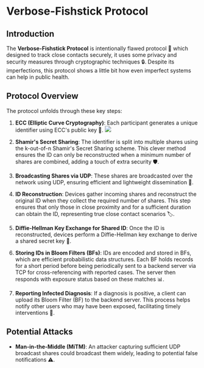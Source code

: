 # Verbose-Fishstick Protocol

## Introduction

The **Verbose-Fishstick Protocol** is intentionally flawed protocol 🦠 which designed to track close contacts securely, it uses some privacy and security measures through cryptographic techniques 🔒. Despite its imperfections, this protocol shows a little bit how even imperfect systems can help in public health.

## Protocol Overview

The protocol unfolds through these key steps:

1. **ECC (Elliptic Curve Cryptography)**: Each participant generates a unique identifier using ECC's public key 🔑. ![](https://github.com/ace-bibabo/verbose-fishstick/blob/main/ECC.png)


2. **Shamir's Secret Sharing**: The identifier is split into multiple shares using the k-out-of-n Shamir's Secret Sharing scheme. This clever method ensures the ID can only be reconstructed when a minimum number of shares are combined, adding a touch of extra security 🛡️.

3. **Broadcasting Shares via UDP**: These shares are broadcasted over the network using UDP, ensuring efficient and lightweight dissemination 📡.

4. **ID Reconstruction**: Devices gather incoming shares and reconstruct the original ID when they collect the required number of shares. This step ensures that only those in close proximity and for a sufficient duration can obtain the ID, representing true close contact scenarios 🏷️.

5. **Diffie-Hellman Key Exchange for Shared ID**: Once the ID is reconstructed, devices perform a Diffie-Hellman key exchange to derive a shared secret key 🔑. 

6. **Storing IDs in Bloom Filters (BFs)**: IDs are encoded and stored in BFs, which are efficient probabilistic data structures. Each BF holds records for a short period before being periodically sent to a backend server via TCP for cross-referencing with reported cases. The server then responds with exposure status based on these matches 📊.

7. **Reporting Infected Diagnosis**: If a diagnosis is positive, a client can upload its Bloom Filter (BF) to the backend server. This process helps notify other users who may have been exposed, facilitating timely interventions 🚨.

## Potential Attacks

* **Man-in-the-Middle (MiTM)**: An attacker capturing sufficient UDP broadcast shares could broadcast them widely, leading to potential false notifications ⚠️.
